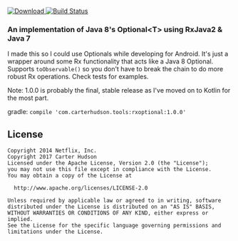 [ ![Download](https://api.bintray.com/packages/carterhudson/maven/rxoptional/images/download.svg) ](https://bintray.com/carterhudson/maven/rxoptional/_latestVersion)
[![Build Status](https://travis-ci.org/carterhudson/RxOptional.svg?branch=master)](https://travis-ci.org/carterhudson/RxOptional)
### An implementation of Java 8's Optional&lt;T> using RxJava2 & Java 7

I made this so I could use Optionals while developing for Android. It's just a wrapper around some Rx functionality that acts like a Java 8 Optional. Supports `toObservable()` so you don't have to break the chain to do more robust Rx operations. Check tests for examples.

Note: 1.0.0 is probably the final, stable release as I've moved on to Kotlin for the most part.

gradle:
`compile 'com.carterhudson.tools:rxoptional:1.0.0'`

## License
```
Copyright 2014 Netflix, Inc.
Copyright 2017 Carter Hudson
Licensed under the Apache License, Version 2.0 (the "License");
you may not use this file except in compliance with the License.
You may obtain a copy of the License at

  http://www.apache.org/licenses/LICENSE-2.0
  
Unless required by applicable law or agreed to in writing, software
distributed under the License is distributed on an "AS IS" BASIS,
WITHOUT WARRANTIES OR CONDITIONS OF ANY KIND, either express or implied.
See the License for the specific language governing permissions and
limitations under the License.
```
